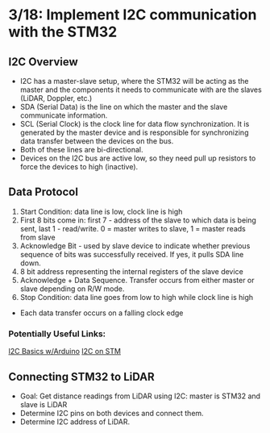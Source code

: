 # 3/18: Implement I2C communication with the STM32

## I2C Overview
- I2C has a master-slave setup, where the STM32 will be acting as the master and the components it needs to communicate with
are the slaves (LiDAR, Doppler, etc.)
- SDA (Serial Data) is the line on which the master and the slave communicate information.
- SCL (Serial Clock) is the clock line for data flow synchronization. It is generated by the master device and is responsible for synchronizing data transfer between the devices on the bus.
- Both of these lines are bi-directional.
- Devices on the I2C bus are active low, so they need pull up resistors to force the devices to high (inactive).

## Data Protocol
1. Start Condition: data line is low, clock line is high
2. First 8 bits come in: first 7 - address of the slave to which data is being sent, last 1 - read/write. 0 = master writes to slave, 1 = master reads from slave
3. Acknowledge Bit - used by slave device to indicate whether previous sequence of bits was successfully received. If yes, it pulls SDA line down.
4. 8 bit address representing the internal registers of the slave device
5. Acknowledge + Data Sequence. Transfer occurs from either master or slave depending on R/W mode.
6. Stop Condition: data line goes from low to high while clock line is high
- Each data transfer occurs on a falling clock edge

### Potentially Useful Links:
[I2C Basics w/Arduino](https://www.youtube.com/watch?v=6IAkYpmA1DQ)
[I2C on STM](https://www.digikey.com/en/maker/projects/getting-started-with-stm32-i2c-example/ba8c2bfef2024654b5dd10012425fa23#:~:text=Open%20STM32CubeIDE%20and%20click%20File,I2C1_SCL%20and%20I2C1_SDA%20functions%2C%20respectively)

## Connecting STM32 to LiDAR
- Goal: Get distance readings from LiDAR using I2C: master is STM32 and slave is LiDAR
- Determine I2C pins on both devices and connect them.
- Determine I2C address of LiDAR.
  

